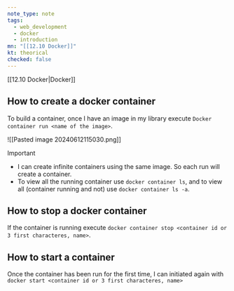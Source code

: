 ```yaml
---
note_type: note
tags:
  - web_development
  - docker
  - introduction
mn: "[[12.10 Docker]]"
kt: theorical
checked: false
---
```

[[12.10 Docker|Docker]]

## How to create a docker container
To build a container, once I have an image in my library execute `Docker container run <name of the image>`.

![[Pasted image 20240612115030.png]]

>[!important]
>- I can create infinite containers using the same image. So each run will create a container.
>- To view all the running container use `docker container ls`, and to view all (container running and not) use `docker container ls -a`.

## How to stop a docker container
If the container is running execute `docker container stop <container id or 3 first characteres, name>`.

## How to start a container
Once the container has been run for the first time, I can initiated again with `docker start <container id or 3 first characteres, name>`


